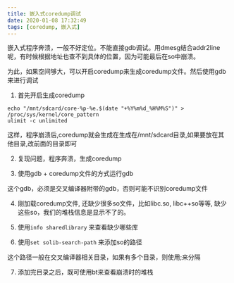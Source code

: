 ```yaml
---
title: 嵌入式coredump调试
date: 2020-01-08 17:32:49
tags: [coredump, 嵌入式]
---
```


嵌入式程序奔溃，一般不好定位。不能直接gdb调试。用dmesg结合addr2line呢，有时候根据地址也查不到具体的位置，因为可能最后在so中崩溃。

为此，如果空间够大，可以开启coredump来生成coredump文件。然后使用gdb来进行调试


1. 首先开启生成coredump

```
echo "/mnt/sdcard/core-%p-%e.$(date "+%Y%m%d_%H%M%S")" > /proc/sys/kernel/core_pattern
ulimit -c unlimited 
```

这样，程序崩溃后,coredump就会生成在生成在/mnt/sdcard目录,如果要放在其他目录,改前面的目录即可


2. 复现问题，程序奔溃，生成coredump


3. 使用gdb + coredump文件的方式运行gdb

这个gdb，必须是交叉编译器附带的gdb，否则可能不识别coredump文件


4. 刚加载coredump文件, 还缺少很多so文件，比如libc.so, libc++so等等, 缺少这些so，我们的堆栈信息是显示不了的。

5. 使用`info sharedlibrary` 来查看缺少哪些库

6. 使用`set solib-search-path` 来添加so的路径

这个路径一般在交叉编译器相关目录，如果有多个目录，则使用;来分隔

7. 添加完目录之后，既可使用bt来查看崩溃时的堆栈

